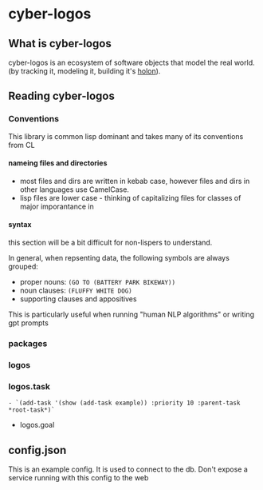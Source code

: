 # cyber-logos


## What is cyber-logos

cyber-logos
    is an ecosystem of
    software objects that
        model the real world.
        (by
            tracking it,
            modeling it,
            building it's [holon](https://en.wikipedia.org/wiki/Holon)).

## Reading cyber-logos

### Conventions
This library is common lisp dominant and takes many of its conventions from CL

#### nameing files and directories
- most files and dirs are written in kebab case, however files and dirs in other languages use CamelCase.
- lisp files are lower case - thinking of capitalizing files for classes of major imporantance in

#### syntax
this section will be a bit difficult for non-lispers to understand.

In general, when repsenting data, the following symbols are always grouped:
- proper nouns: `(GO TO (BATTERY PARK BIKEWAY))`
- noun clauses: `(FLUFFY WHITE DOG)`
- supporting clauses and appositives

This is particularly useful when running "human NLP algorithms" or writing gpt prompts


### packages
### logos
### logos.task
    - `(add-task '(show (add-task example)) :priority 10 :parent-task *root-task*)`

- logos.goal

## config.json
This is an example config.
It is used to connect to the db.
Don't expose a service running with this config to the web
